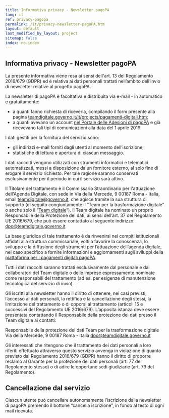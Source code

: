 ```yaml
---
title: Informativa privacy - Newsletter pagoPA
lang: it
ref: privacy-pagopa
permalink: /it/privacy-newsletter-pagoPA.htm
layout: default
last_modified_by_layout: project
sitemap: false
index: no-index
---
```


<h2>Informativa privacy - Newsletter pagoPA</h2>

La presente informativa viene resa ai sensi dell'art. 13 del Regolamento 2016/679 (GDPR) ed è relativa ai dati personali trattati nell’ambito dell’invio di newsletter relative al progetto pagoPA.

La newsletter di pagoPA è facoltativa e distribuita via e-mail - in automatico e gratuitamente:

- a quanti fanno richiesta di riceverla, compilando il form presente alla pagina [teamdigitale.governo.it/it/projects/pagamenti-digitali.htm](https://teamdigitale.governo.it/it/projects/pagamenti-digitali.htm);
- a quanti avevano un account [nel Portale delle Adesioni di pagoPA](https://portal.pagopa.gov.it/pda-portal/admin/login) e già ricevevano tali tipi di comunicazioni alla data del 1 aprile 2019.

I dati gestiti per la fornitura del servizio sono:

- gli indirizzi e-mail forniti dagli utenti al momento dell’iscrizione;
- statistiche di lettura e apertura di ciascun messaggio. 

I dati raccolti vengono utilizzati con strumenti informatici e telematici automatizzati, messi a disposizione da un fornitore esterno, al solo fine di erogare il servizio richiesto. Per tale ragione saranno conservati esclusivamente per il periodo in cui il servizio sarà attivo. 

Il Titolare del trattamento è il Commissario Straordinario per l'attuazione dell'Agenda Digitale, con sede in Via della Mercede, 9 00187 Roma - Italia, email [teamdigitale@governo.it](mailto:teamdigitale@governo.it), che agisce tramite la sua struttura di supporto (di seguito congiuntamente il “Team per la trasformazione digitale” o anche solo il “[Team digitale](https://teamdigitale.governo.it/)”).
Il Team digitale ha nominato un proprio Responsabile della Protezione dei dati, ai sensi dell’art. 37 del Regolamento UE 2016/679, che può essere contattato al seguente indirizzo: [dpo@teamdigitale.governo.it](mailto:dpo@teamdigitale.governo.it)

La base giuridica di tale trattamento è da rinvenirsi nei compiti istituzionali affidati alla struttura commissariale, volti a favorire la conoscenza, lo sviluppo e la diffusione degli strumenti per l’attuazione dell’agenda digitale, nel caso specifico a fornire informazioni e aggiornamenti sugli sviluppi della [piattaforma per i pagamenti digitali pagoPA](https://teamdigitale.governo.it/it/projects/pagamenti-digitali.htm). 

Tutti i dati raccolti saranno trattati esclusivamente dal personale e dai collaboratori del Team digitale o delle imprese espressamente nominate come responsabili del trattamento (ad es. per esigenze di manutenzione tecnologica del servizio di invio).

Gli iscritti alla newsletter hanno il diritto di ottenere, nei casi previsti, l’accesso ai dati personali, la rettifica e la cancellazione degli stessi, la limitazione del trattamento o di opporsi al trattamento (articoli 15 e successivi del Regolamento UE 2016/679). L’apposita istanza deve essere presentata contattando il Responsabile della protezione dei dati presso il Team digitale ai contatti:

Responsabile della protezione dei dati
Team per  la trasformazione digitale
Via della Mercede, 9 00187 Roma - Italia
[dpo@teamdigitale.governo.it](mailto:dpo@teamdigitale.governo.it) 

Gli interessati che ritengono che il trattamento dei dati personali a loro riferiti effettuato attraverso questo servizio avvenga in violazione di quanto previsto dal Regolamento 2016/679 (GDPR) hanno il diritto di proporre reclamo al Garante per la protezione dei dati personali (art. 77 del Regolamento stesso) o di adire le opportune sedi giudiziarie (art. 79 del Regolamento).
 
Cancellazione dal servizio
--------------------------

Ciascun utente può cancellare autonomamente l’iscrizione dalla newsletter di pagoPA premendo il bottone “cancella iscrizione”, in fondo al testo di ogni mail ricevuta. 
